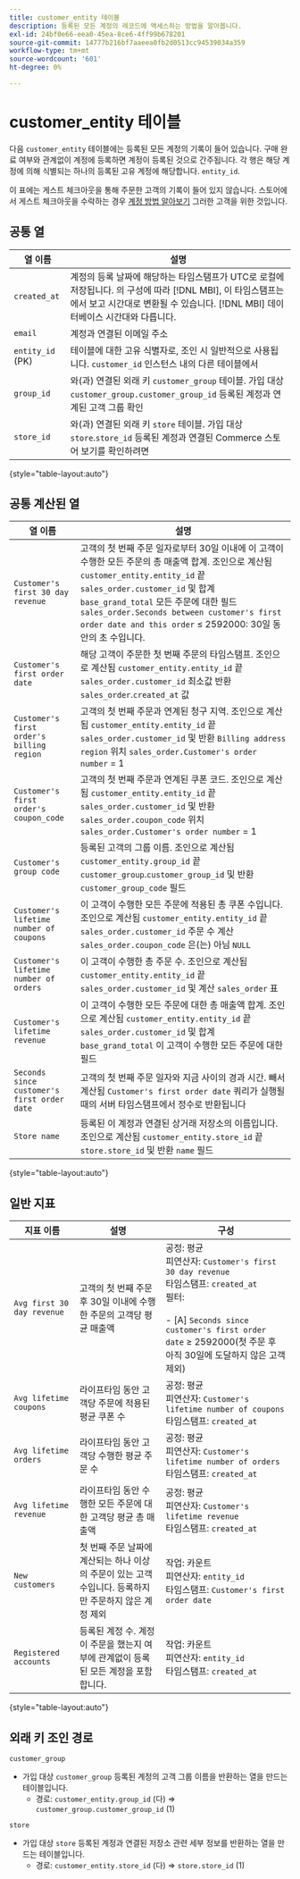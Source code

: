 ```yaml
---
title: customer_entity 테이블
description: 등록된 모든 계정의 레코드에 액세스하는 방법을 알아봅니다.
exl-id: 24bf0e66-eea0-45ea-8ce6-4ff99b678201
source-git-commit: 14777b216bf7aaeea0fb2d0513cc94539034a359
workflow-type: tm+mt
source-wordcount: '601'
ht-degree: 0%

---
```


# customer_entity 테이블

다음 `customer_entity` 테이블에는 등록된 모든 계정의 기록이 들어 있습니다. 구매 완료 여부와 관계없이 계정에 등록하면 계정이 등록된 것으로 간주됩니다. 각 행은 해당 계정에 의해 식별되는 하나의 등록된 고유 계정에 해당합니다. `entity_id`.

이 표에는 게스트 체크아웃을 통해 주문한 고객의 기록이 들어 있지 않습니다. 스토어에서 게스트 체크아웃을 수락하는 경우 [계정 방법 알아보기](../data-warehouse-mgr/guest-orders.md) 그러한 고객을 위한 것입니다.

## 공통 열

| **열 이름** | **설명** |
|---|---|
| `created_at` | 계정의 등록 날짜에 해당하는 타임스탬프가 UTC로 로컬에 저장됩니다. 의 구성에 따라 [!DNL MBI], 이 타임스탬프는에서 보고 시간대로 변환될 수 있습니다. [!DNL MBI] 데이터베이스 시간대와 다릅니다. |
| `email` | 계정과 연결된 이메일 주소 |
| `entity_id` (PK) | 테이블에 대한 고유 식별자로, 조인 시 일반적으로 사용됩니다. `customer_id` 인스턴스 내의 다른 테이블에서 |
| `group_id` | 와(과) 연결된 외래 키 `customer_group` 테이블. 가입 대상 `customer_group.customer_group_id` 등록된 계정과 연계된 고객 그룹 확인 |
| `store_id` | 와(과) 연결된 외래 키 `store` 테이블. 가입 대상 `store`.`store_id` 등록된 계정과 연결된 Commerce 스토어 보기를 확인하려면 |

{style="table-layout:auto"}

## 공통 계산된 열

| **열 이름** | **설명** |
|---|---|
| `Customer's first 30 day revenue` | 고객의 첫 번째 주문 일자로부터 30일 이내에 이 고객이 수행한 모든 주문의 총 매출액 합계. 조인으로 계산됨 `customer_entity.entity_id` 끝 `sales_order.customer_id` 및 합계 `base_grand_total` 모든 주문에 대한 필드 `sales_order.Seconds between customer's first order date and this order` ≤ 2592000: 30일 동안의 초 수입니다. |
| `Customer's first order date` | 해당 고객이 주문한 첫 번째 주문의 타임스탬프. 조인으로 계산됨 `customer_entity.entity_id` 끝 `sales_order.customer_id` 최소값 반환 `sales_order`.`created_at` 값 |
| `Customer's first order's billing region` | 고객의 첫 번째 주문과 연계된 청구 지역. 조인으로 계산됨 `customer_entity.entity_id` 끝 `sales_order.customer_id` 및 반환 `Billing address region` 위치 `sales_order.Customer's order number` = 1 |
| `Customer's first order's coupon_code` | 고객의 첫 번째 주문과 연계된 쿠폰 코드. 조인으로 계산됨 `customer_entity.entity_id` 끝 `sales_order.customer_id` 및 반환 `sales_order.coupon_code` 위치 `sales_order.Customer's order number` = 1 |
| `Customer's group code` | 등록된 고객의 그룹 이름. 조인으로 계산됨 `customer_entity.group_id` 끝 `customer_group`.`customer_group_id` 및 반환 `customer_group_code` 필드 |
| `Customer's lifetime number of coupons` | 이 고객이 수행한 모든 주문에 적용된 총 쿠폰 수입니다. 조인으로 계산됨 `customer_entity.entity_id` 끝 `sales_order.customer_id` 주문 수 계산 `sales_order.coupon_code` 은(는) 아님 `NULL` |
| `Customer's lifetime number of orders` | 이 고객이 수행한 총 주문 수. 조인으로 계산됨 `customer_entity.entity_id` 끝 `sales_order.customer_id` 및 계산 `sales_order` 표 |
| `Customer's lifetime revenue` | 이 고객이 수행한 모든 주문에 대한 총 매출액 합계. 조인으로 계산됨 `customer_entity.entity_id` 끝 `sales_order.customer_id` 및 합계 `base_grand_total` 이 고객이 수행한 모든 주문에 대한 필드 |
| `Seconds since customer's first order date` | 고객의 첫 번째 주문 일자와 지금 사이의 경과 시간. 빼서 계산됨 `Customer's first order date` 쿼리가 실행될 때의 서버 타임스탬프에서 정수로 반환됩니다 |
| `Store name` | 등록된 이 계정과 연결된 상거래 저장소의 이름입니다. 조인으로 계산됨 `customer_entity.store_id` 끝 `store.store_id` 및 반환 `name` 필드 |

{style="table-layout:auto"}

## 일반 지표

| **지표 이름** | **설명** | **구성** |
|---|---|---|
| `Avg first 30 day revenue` | 고객의 첫 번째 주문 후 30일 이내에 수행한 주문의 고객당 평균 매출액 | 공정: 평균<br/>피연산자: `Customer's first 30 day revenue`<br/>타임스탬프: `created_at`<br/>필터:<br/><br/>- \[A\] `Seconds since customer's first order date` ≥ 2592000(첫 주문 후 아직 30일에 도달하지 않은 고객 제외) |
| `Avg lifetime coupons` | 라이프타임 동안 고객당 주문에 적용된 평균 쿠폰 수 | 공정: 평균<br/>피연산자: `Customer's lifetime number of coupons`<br/>타임스탬프: `created_at` |
| `Avg lifetime orders` | 라이프타임 동안 고객당 수행한 평균 주문 수 | 공정: 평균<br/>피연산자: `Customer's lifetime number of orders`<br/>타임스탬프: `created_at` |
| `Avg lifetime revenue` | 라이프타임 동안 수행한 모든 주문에 대한 고객당 평균 총 매출액 | 공정: 평균<br/>피연산자: `Customer's lifetime revenue`<br/>타임스탬프: `created_at` |
| `New customers` | 첫 번째 주문 날짜에 계산되는 하나 이상의 주문이 있는 고객 수입니다. 등록하지만 주문하지 않은 계정 제외 | 작업: 카운트<br/>피연산자: `entity_id`<br/>타임스탬프: `Customer's first order date` |
| `Registered accounts` | 등록된 계정 수. 계정이 주문을 했는지 여부에 관계없이 등록된 모든 계정을 포함합니다. | 작업: 카운트<br/>피연산자: `entity_id`<br/>타임스탬프: `created_at` |

{style="table-layout:auto"}

## 외래 키 조인 경로

`customer_group`

* 가입 대상 `customer_group` 등록된 계정의 고객 그룹 이름을 반환하는 열을 만드는 테이블입니다.
   * 경로: `customer_entity.group_id` (다) => `customer_group.customer_group_id` (1)

`store`

* 가입 대상 `store` 등록된 계정과 연결된 저장소 관련 세부 정보를 반환하는 열을 만드는 테이블입니다.
   * 경로: `customer_entity.store_id` (다) => `store.store_id` (1)
